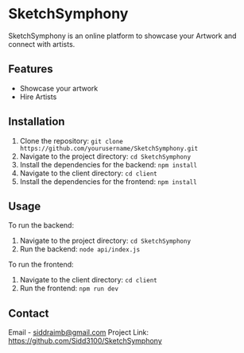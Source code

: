 # SketchSymphony

SketchSymphony is an online platform to showcase your Artwork and connect with artists.

## Features

- Showcase your artwork
- Hire Artists


## Installation

1. Clone the repository: `git clone https://github.com/yourusername/SketchSymphony.git`
2. Navigate to the project directory: `cd SketchSymphony`
3. Install the dependencies for the backend: `npm install`
4. Navigate to the client directory: `cd client`
5. Install the dependencies for the frontend: `npm install`

## Usage

To run the backend:

1. Navigate to the project directory: `cd SketchSymphony`
2. Run the backend: `node api/index.js`

To run the frontend:

1. Navigate to the client directory: `cd client`
2. Run the frontend: `npm run dev`

## Contact

Email - siddraimb@gmail.com
Project Link: https://github.com/Sidd3100/SketchSymphony
